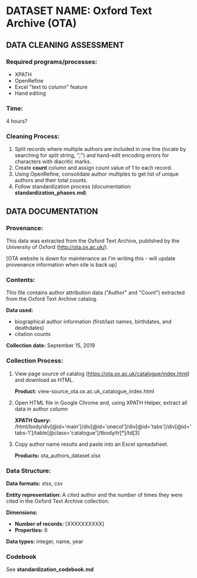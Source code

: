 # DATASET NAME: Oxford Text Archive (OTA)

## DATA CLEANING ASSESSMENT

### Required programs/processes:

- XPATH
- OpenRefine
- Excel "text to column" feature
- Hand editing

### Time:

4 hours?

### Cleaning Process: 

1. Split records where multiple authors are included in one line (locate by searching for split string, ";") and hand-edit encoding errors for characters with diacritic marks.
2. Create **count** column and assign count value of 1 to each record.
3. Using OpenRefine, consolidate author multiples to get list of unique authors and their total counts.
4. Follow standardization process (documentation: **standardization_phases.md**)

## DATA DOCUMENTATION

### Provenance:

This data was extracted from the Oxford Text Archive, published by the University of Oxford (<http://ota.ox.ac.uk/>).

[OTA website is down for maintenance as I'm writing this - will update provenance information when site is back up]

### Contents:

This file contains author attribution data ("Author" and "Count") extracted from the Oxford Text Archive catalog.

**Data used:** 

- biographical author information (first/last names, birthdates, and deathdates)
- citation counts

**Collection date:** September 15, 2019

### Collection Process:

1. View page source of catalog (<https://ota.ox.ac.uk/catalogue/index.html>) and download as HTML.

   **Product:** view-source_ota.ox.ac.uk_catalogue_index.html

2. Open HTML file in Google Chrome and, using XPATH Helper, extract all data in author column

   **XPATH Query:** /html/body/div[@id='main']/div[@id='onecol']/div[@id='tabs']/div[@id='tabs-1']/table[@class='catalogue']/tbody/tr[*]/td[3]

3. Copy author name results and paste into an Excel spreadsheet.

   **Products:** ota_authors_dataset.xlsx

### Data Structure:

**Data formats:** xlsx, csv

**Entity representation:** A cited author and the number of times they were cited in the Oxford Text Archive collection.

**Dimensions:** 

- **Number of records:** [XXXXXXXXXX]
- **Properties:** 6

**Data types:** integer, name, year

### Codebook

See **standardization_codebook.md**